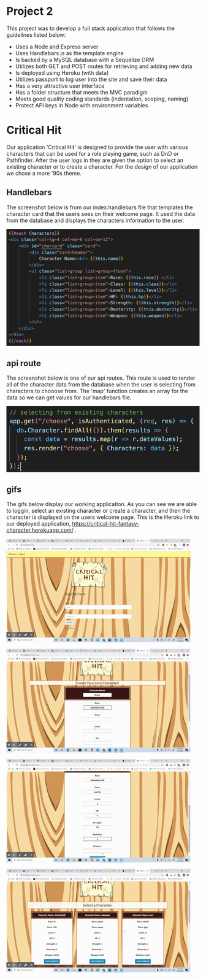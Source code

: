 # Project 2
  This project was to develop a full stack application that follows the guidelines listed below:
* Uses a Node and Express server
* Uses Handlebars.js as the template engine
* Is backed by a MySQL database with a Sequelize ORM
* Utilizes both GET and POST routes for retrieving and adding new data
* Is deployed using Heroku (with data)
* Utilizes passport to log user into the site and save their data
* Has a very attractive user interface
* Has a folder structure that meets the MVC paradigm
* Meets good quality coding standards (indentation, scoping, naming)
* Protect API keys in Node with environment variables

# Critical Hit
  Our application 'Critical Hit' is designed to provide the user with various characters that can be used for a role playing game, such as DnD or Pathfinder. After the user logs in they are given the option to select an existing character or to create a character. For the design of our application we chose a more '90s theme. 
  
## Handlebars

  The screenshot below is from our index.handlebars file that templates the character card that the users sees on their welcome page. It used the data from the database and displays the characters information to the user. 

![handlebars](https://github.com/JerryForsberg/project-2/blob/readme/public/stylesheets/assets/imgs/readmeimgs/handlebars.png)
  
## api route
  
  The screenshot below is one of our api routes. This route is used to render all of the character data from the database when the user is selecting from characters to chooose from. The 'map' function creates an array for the data so we can get values for our handlebars file.  
  
![api route](https://github.com/JerryForsberg/project-2/blob/readme/public/stylesheets/assets/imgs/readmeimgs/apiRoute.png)



## gifs 

  The gifs below display our working application. As you can see we are able to loggin, select an existing character or create a character, and then the character is displayed on the users welcome page. This is the Heroku link to our deployed application, https://critical-hit-fantasy-character.herokuapp.com/ .
  
![gif](https://github.com/JerryForsberg/project-2/blob/readme/public/stylesheets/assets/imgs/readmeimgs/AnimatedGIF-downsized_large.gif)

![gif1](https://github.com/JerryForsberg/project-2/blob/readme/public/stylesheets/assets/imgs/readmeimgs/AnimatedGIF-downsized_large%20(1).gif)

![gif2](https://github.com/JerryForsberg/project-2/blob/readme/public/stylesheets/assets/imgs/readmeimgs/AnimatedGIF-downsized_large%20(2).gif)

![gif3](https://github.com/JerryForsberg/project-2/blob/readme/public/stylesheets/assets/imgs/readmeimgs/AnimatedGIF-downsized_large%20(3).gif)
